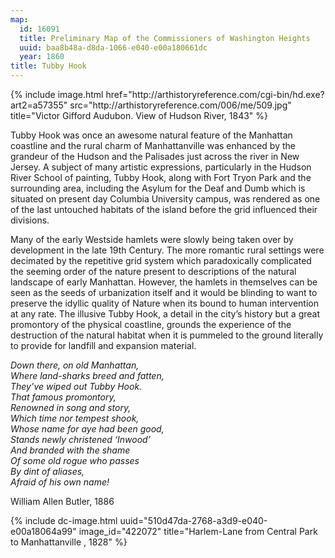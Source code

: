 ```yaml
---
map:
  id: 16091
  title: Preliminary Map of the Commissioners of Washington Heights
  uuid: baa8b48a-d8da-1066-e040-e00a180661dc
  year: 1860
title: Tubby Hook
---
```


<div>
{% include image.html href="http://arthistoryreference.com/cgi-bin/hd.exe?art2=a57355" src="http://arthistoryreference.com/006/me/509.jpg" title="Victor Gifford Audubon. View of Hudson River, 1843" %}
</div>

Tubby Hook was once an awesome natural feature of the Manhattan coastline and the rural charm of Manhattanville was enhanced by the grandeur of the Hudson and the Palisades just across the river in New Jersey. A subject of many artistic expressions, particularly in the Hudson River School of painting, Tubby Hook, along with Fort Tryon Park and the surrounding area, including the Asylum for the Deaf and Dumb which is situated on present day Columbia University campus, was rendered as one of the last untouched habitats of the island before the grid influenced their divisions.

Many of the early Westside hamlets were slowly being taken over by development in the late 19th Century. The more romantic rural settings were decimated by the repetitive grid system which paradoxically complicated the seeming order of the nature present to descriptions of the natural landscape of early Manhattan. However, the hamlets in themselves can be seen as the seeds of urbanization itself and it would be blinding to want to preserve the idyllic quality of Nature when its bound to human intervention at any rate. The illusive Tubby Hook, a detail in the city’s history but a great promontory of the physical coastline, grounds the experience of the destruction of the natural habitat when it is pummeled to the ground literally to provide for landfill and expansion material.

<p><i>
Down there, on old Manhattan, <br/>
Where land-sharks breed and fatten, <br/>
They’ve wiped out Tubby Hook.  <br/>
That famous promontory,  <br/>
Renowned in song and story,  <br/>
Which time nor tempest shook,  <br/>
Whose name for aye had been good,  <br/>
Stands newly christened ‘Inwood’  <br/>
And branded with the shame  <br/>
Of some old rogue who passes  <br/>
By dint of aliases,  <br/>
Afraid of his own name!  <br/>
</i></p>

William Allen Butler, 1886

<div>
{% include dc-image.html uuid="510d47da-2768-a3d9-e040-e00a18064a99" image_id="422072" title="Harlem-Lane from Central Park to Manhattanville
, 1828" %}
</div>
